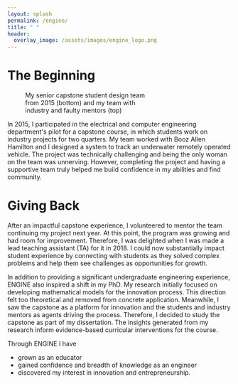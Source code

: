 ```yaml
---
layout: splash
permalink: /engine/
title: " "
header:
  overlay_image: /assets/images/engine_logo.png
---
```


<h1>The Beginning</h1>

<figure style="width: 300px" class="align-right">
  <img src="{{ site.url }}{{ site.baseurl }}/assets/images/engine.png" alt="">
  <figcaption>My senior capstone student design team from 2015 (bottom) and my team with industry and faulty mentors (top)</figcaption>
</figure>

In 2015, I participated in the electrical and computer engineering department's pilot for a capstone course, in which students work on industry projects for two quarters. My team worked with Booz Allen Hamilton and I designed a system to track an underwater remotely operated vehicle. The project was technically challenging and being the only woman on the team was unnerving. However, completing the project and having a supportive team truly helped me build confidence in my abilities and find community.

<h1>Giving Back</h1>

After an impactful capstone experience, I volunteered to mentor the team continuing my project next year. At this point, the program was growing and had room for improvement. Therefore, I was delighted when I was made a lead teaching assistant (TA) for it in 2018. I could now substantially impact student experience by connecting with students as they solved complex problems and help them see challenges as opportunities for growth.

In addition to providing a significant undergraduate engineering experience, ENGINE also inspired a shift in my PhD. My research initially focused on developing mathematical models for the innovation process. This direction felt too theoretical and removed from concrete application. Meanwhile, I saw the capstone as a platform for innovation and the students and industry mentors as agents driving the process. Therefore, I decided to study the capstone as part of my dissertation. The insights generated from my research inform evidence-based curricular interventions for the course. 

Through ENGINE I have 

* grown as an educator
* gained confidence and breadth of knowledge as an engineer
* discovered my interest in innovation and entrepreneurship. 